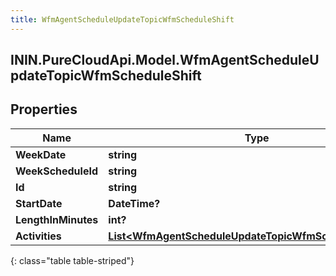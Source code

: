 ```yaml
---
title: WfmAgentScheduleUpdateTopicWfmScheduleShift
---
```

## ININ.PureCloudApi.Model.WfmAgentScheduleUpdateTopicWfmScheduleShift

## Properties

|Name | Type | Description | Notes|
|------------ | ------------- | ------------- | -------------|
| **WeekDate** | **string** |  | [optional] |
| **WeekScheduleId** | **string** |  | [optional] |
| **Id** | **string** |  | [optional] |
| **StartDate** | **DateTime?** |  | [optional] |
| **LengthInMinutes** | **int?** |  | [optional] |
| **Activities** | [**List&lt;WfmAgentScheduleUpdateTopicWfmScheduleActivity&gt;**](WfmAgentScheduleUpdateTopicWfmScheduleActivity.html) |  | [optional] |
{: class="table table-striped"}


